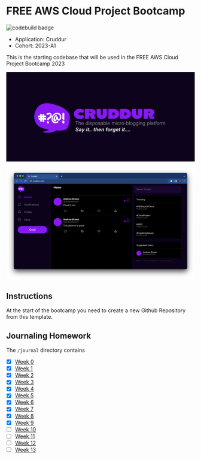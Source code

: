 # FREE AWS Cloud Project Bootcamp

![codebuild badge](https://codebuild.us-east-1.amazonaws.com/badges?uuid=eyJlbmNyeXB0ZWREYXRhIjoiZHRXMEVkU2RMM3BuMlg3Z2ZLOFR1eGg5ZWtmK2dxZTVLYXlralNHTFRNSVo4dmR4alY5MUgydThmUFRuS0xka095LzBhZkJKeE1ac0JCUkJsTThQWlEwPSIsIml2UGFyYW1ldGVyU3BlYyI6Im14TjdyTFkyYlAzTnlmODIiLCJtYXRlcmlhbFNldFNlcmlhbCI6MX0%3D&branch=main)

- Application: Cruddur
- Cohort: 2023-A1

This is the starting codebase that will be used in the FREE AWS Cloud Project Bootcamp 2023

![Cruddur Graphic](_docs/assets/cruddur-banner.jpg)

![Cruddur Screenshot](_docs/assets/cruddur-screenshot.png)

## Instructions

At the start of the bootcamp you need to create a new Github Repository from this template.

## Journaling Homework

The `/journal` directory contains

- [x] [Week 0](journal/week0.md)
- [x] [Week 1](journal/week1.md)
- [x] [Week 2](journal/week2.md)
- [x] [Week 3](journal/week3.md)
- [x] [Week 4](journal/week4.md)
- [x] [Week 5](journal/week5.md)
- [x] [Week 6](journal/week6.md)
- [x] [Week 7](journal/week7.md)
- [x] [Week 8](journal/week8.md)
- [x] [Week 9](journal/week9.md)
- [ ] [Week 10](journal/week10.md)
- [ ] [Week 11](journal/week11.md)
- [ ] [Week 12](journal/week12.md)
- [ ] [Week 13](journal/week13.md)

